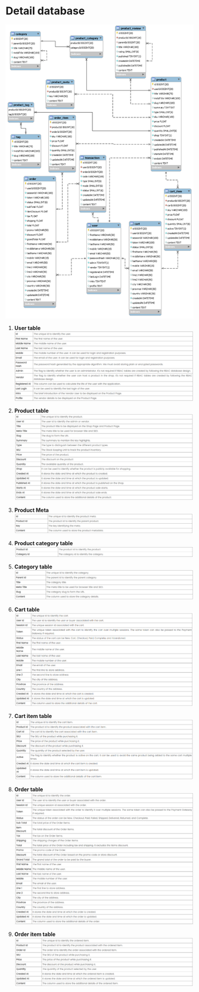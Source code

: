 # Detail database
![alt](/image/database.png)

1.  **User table**
    ![alt](/image/user_table.png)


2. **Product table**
![alt](/image/product_table.png)


3. **Product Meta**
   ![alt](/image/product_meta_table.png)

4. **Product category table**
   ![alt](/image/product_category_table.png)
5. **Category table**
   ![alt](/image/category_table.png)
6. **Cart table**
   ![alt](/image/cart_table.png)
7. **Cart item table**
    ![alt](/image/cart_item_table.png)
8. **Order table**
   ![alt](/image/order_table.png)
9.  **Order item table**
    ![alt](/image/order_item_table.png)